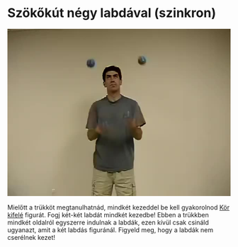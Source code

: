 # Szökőkút négy labdával (szinkron)

![foursynchronous](/site/videos/poster/foursynchronous.jpg)

Mielőtt a trükköt megtanulhatnád, mindkét kezeddel be kell gyakorolnod [Kör kifelé](/site/hu/kor-kifele/README.md) figurát. Fogj két-két labdát mindkét kezedbe! Ebben a trükkben mindkét oldalról egyszerre indulnak a labdák, ezen kívül csak csináld ugyanazt, amit a két labdás figuránál. Figyeld meg, hogy a labdák nem cserélnek kezet!


